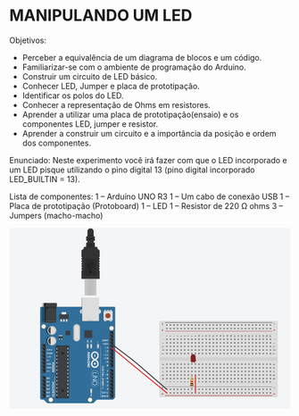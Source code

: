 # MANIPULANDO UM LED 
Objetivos: 

- Perceber a equivalência de um diagrama de blocos e um código. 
- Familiarizar-se com o ambiente de programação do Arduino. 
- Construir um circuito de LED básico. 
- Conhecer LED, Jumper e placa de prototipação. 
- Identificar os polos do LED. 
- Conhecer a representação de Ohms em resistores. 
- Aprender a utilizar uma placa de prototipação(ensaio) e os componentes LED, jumper e resistor. 
- Aprender a construir um circuito e a importância da posição e ordem dos componentes. 

Enunciado: Neste experimento você irá fazer com que o LED incorporado e um LED pisque utilizando o pino digital 13 (pino digital incorporado LED_BUILTIN = 13). 

Lista de componentes: 
1 – Arduíno UNO R3 
1 – Um cabo de conexão USB 
1 – Placa de prototipação (Protoboard) 
1 – LED 
1 – Resistor de 220 Ω ohms 
3 – Jumpers (macho-macho)

![esquema lógico](Arduino.png)
